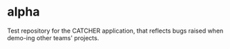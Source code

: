 # alpha

Test repository for the CATCHER application, that reflects bugs raised when demo-ing other teams' projects.
